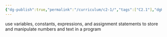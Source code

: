 ```yaml
---
{"dg-publish":true,"permalink":"/curriculum/c2-1/","tags":["C2.1"],"dgHomeLink":false}
---
```


use variables, constants, expressions, and assignment statements to store and manipulate numbers and text in a program